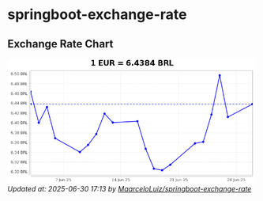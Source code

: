 # springboot-exchange-rate

<!-- EXCHANGE-RATE-START -->
## Exchange Rate Chart

![Exchange Rate Chart](charts/chart.png)*Updated at: 2025-06-30 17:13 by [MaarceloLuiz/springboot-exchange-rate](https://github.com/MaarceloLuiz/springboot-exchange-rate)*


<!-- EXCHANGE-RATE-END -->